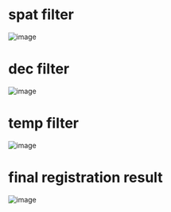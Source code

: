 # spat filter
![image](https://user-images.githubusercontent.com/26520658/59614334-84593100-915b-11e9-93cf-a65e1576a3e1.png)

# dec filter
![image](https://user-images.githubusercontent.com/26520658/59614559-f598e400-915b-11e9-9b9f-1ab1f0f78c82.png)

# temp filter
![image](https://user-images.githubusercontent.com/26520658/59614591-06e1f080-915c-11e9-8e2e-bcf8b609866b.png)

# final registration result
![image](https://user-images.githubusercontent.com/26520658/59614676-2a0ca000-915c-11e9-856f-ae0d89e1a659.png)

